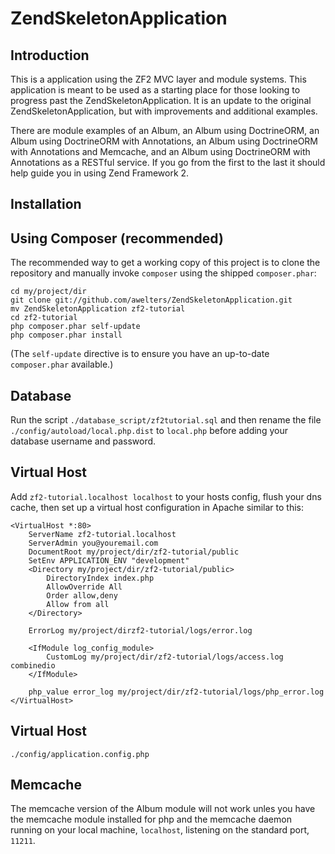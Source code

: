 ZendSkeletonApplication
=======================

Introduction
------------
This is a application using the ZF2 MVC layer and module systems. This
application is meant to be used as a starting place for those looking to
progress past the ZendSkeletonApplication.  It is an update to the original
ZendSkeletonApplication, but with improvements and additional examples.

There are module examples of an Album, an Album using DoctrineORM, an Album
using DoctrineORM with Annotations, an Album using DoctrineORM with
Annotations and Memcache, and an Album using DoctrineORM with Annotations
as a RESTful service.  If you go from the first to the last it should help
guide you in using Zend Framework 2.


Installation
------------

Using Composer (recommended)
----------------------------
The recommended way to get a working copy of this project is to clone the
repository and manually invoke `composer` using the shipped `composer.phar`:

    cd my/project/dir
    git clone git://github.com/awelters/ZendSkeletonApplication.git
    mv ZendSkeletonApplication zf2-tutorial
    cd zf2-tutorial
    php composer.phar self-update
    php composer.phar install

(The `self-update` directive is to ensure you have an up-to-date `composer.phar`
available.)

Database
------------
Run the script `./database_script/zf2tutorial.sql` and then rename the file
`./config/autoload/local.php.dist` to `local.php` before adding your
database username and password.

Virtual Host
------------
Add `zf2-tutorial.localhost localhost` to your hosts config, flush your dns cache,
then set up a virtual host configuration in Apache similar to this:

	<VirtualHost *:80>
    	ServerName zf2-tutorial.localhost
    	ServerAdmin you@youremail.com
    	DocumentRoot my/project/dir/zf2-tutorial/public
    	SetEnv APPLICATION_ENV "development"
    	<Directory my/project/dir/zf2-tutorial/public>
       		DirectoryIndex index.php
        	AllowOverride All
        	Order allow,deny
        	Allow from all
    	</Directory>
    
    	ErrorLog my/project/dirzf2-tutorial/logs/error.log
  
    	<IfModule log_config_module>
			CustomLog my/project/dir/zf2-tutorial/logs/access.log combinedio
		</IfModule>
	
		php_value error_log my/project/dir/zf2-tutorial/logs/php_error.log
	</VirtualHost>

Virtual Host
------------
	./config/application.config.php

Memcache
------------
The memcache version of the Album module will not work unles you have the
memcache module installed for php and the memcache daemon running on
your local machine, `localhost`, listening on the standard port, `11211`.
